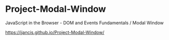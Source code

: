 # Project-Modal-Window
JavaScript in the Browser - DOM and Events Fundamentals / Modal Window 

https://jjancis.github.io/Project-Modal-Window/
